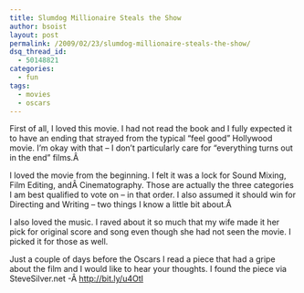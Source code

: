 ```yaml
---
title: Slumdog Millionaire Steals the Show
author: bsoist
layout: post
permalink: /2009/02/23/slumdog-millionaire-steals-the-show/
dsq_thread_id:
  - 50148821
categories:
  - fun
tags:
  - movies
  - oscars
---
```

First of all, I loved this movie. I had not read the book and I fully expected it to have an ending that strayed from the typical &#8220;feel good&#8221; Hollywood movie. I&#8217;m okay with that &#8211; I don&#8217;t particularly care for &#8220;everything turns out in the end&#8221; films.Â 

I loved the movie from the beginning. I felt it was a lock for Sound Mixing, Film Editing, andÂ Cinematography. Those are actually the three categories I am best qualified to vote on &#8211; in that order. I also assumed it should win for Directing and Writing &#8211; two things I know a little bit about.Â 

I also loved the music. I raved about it so much that my wife made it her pick for original score and song even though she had not seen the movie. I picked it for those as well.

Just a couple of days before the Oscars I read a piece that had a gripe about the film and I would like to hear your thoughts. I found the piece via SteveSilver.net -Â <http://bit.ly/u4OtI>
